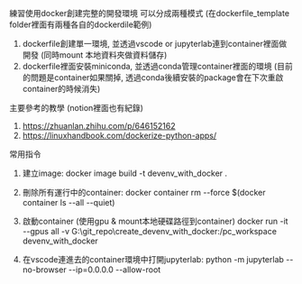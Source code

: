 練習使用docker創建完整的開發環境
可以分成兩種模式 (在dockerfile_template folder裡面有兩種各自的dockerdile範例)
1. dockerfile創建單一環境, 並透過vscode or jupyterlab連到container裡面做開發 (同時mount 本地資料夾做資料儲存)
2. dockerfile裡面安裝miniconda, 並透過conda管理container裡面的環境 (目前的問題是container如果關掉, 透過conda後續安裝的package會在下次重啟container的時候消失)

主要參考的教學 (notion裡面也有紀錄)
1. https://zhuanlan.zhihu.com/p/646152162
2. https://linuxhandbook.com/dockerize-python-apps/

常用指令
1. 建立image: docker image build -t devenv_with_docker .
2. 刪除所有運行中的container: docker container rm --force $(docker container ls --all --quiet)
3. 啟動container (使用gpu & mount本地硬碟路徑到container)
    docker run -it --gpus all -v G:\git_repo\create_devenv_with_docker:/pc_workspace devenv_with_docker

4. 在vscode連進去的container環境中打開jupyterlab: python -m jupyterlab --no-browser --ip=0.0.0.0 --allow-root

